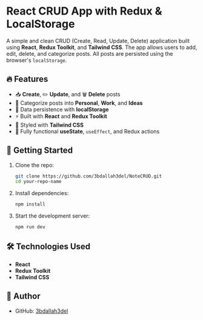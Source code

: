 # React CRUD App with Redux & LocalStorage

A simple and clean CRUD (Create, Read, Update, Delete) application built using **React**, **Redux Toolkit**, and **Tailwind CSS**. The app allows users to add, edit, delete, and categorize posts. All posts are persisted using the browser's `localStorage`.

## 🔥 Features

- 📥 **Create**, ✏️ **Update**, and 🗑️ **Delete** posts
- 📂 Categorize posts into **Personal**, **Work**, and **Ideas**
- 💾 Data persistence with **localStorage**
- ⚡ Built with **React** and **Redux Toolkit**
- 🎨 Styled with **Tailwind CSS**
- 🧠 Fully functional **useState**, `useEffect`, and Redux actions

## 🚀 Getting Started

1. Clone the repo:

    ```bash
    git clone https://github.com/3bdallah3del/NoteCRUD.git
    cd your-repo-name
    ```

2. Install dependencies:

    ```bash
    npm install
    ```

3. Start the development server:

    ```bash
    npm run dev
    ```

## 🛠️ Technologies Used

- **React**
- **Redux Toolkit**
- **Tailwind CSS**

## 👤 Author

- GitHub: [3bdallah3del](https://github.com/3bdallah3del)